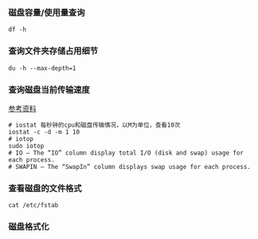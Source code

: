 ### 磁盘容量/使用量查询
```shell
df -h
```

### 查询文件夹存储占用细节
```shell
du -h --max-depth=1
```

### 查询磁盘当前传输速度
[参考资料](https://www.cnblogs.com/machangwei-8/p/10388693.html)
```shell
# iostat 每秒钟的cpu和磁盘传输情况，以M为单位，查看10次
iostat -c -d -m 1 10
# iotop
sudo iotop
# IO – The “IO” column display total I/O (disk and swap) usage for each process.
# SWAPIN – The “SwapIn” column displays swap usage for each process.
```

### 查看磁盘的文件格式
```shell
cat /etc/fstab
```
### 磁盘格式化
```shell

```